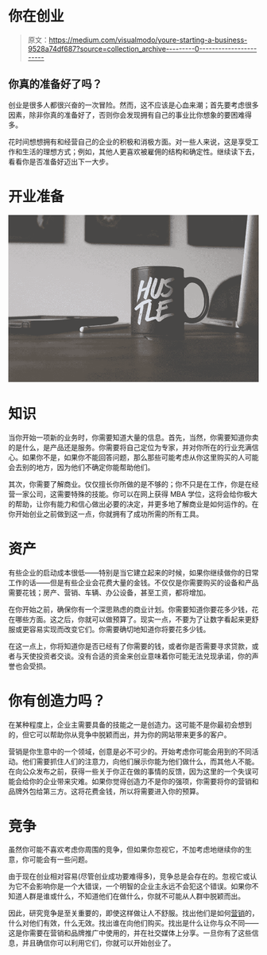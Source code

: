 # 你在创业

> 原文：<https://medium.com/visualmodo/youre-starting-a-business-9528a74df687?source=collection_archive---------0----------------------->

## 你真的准备好了吗？

创业是很多人都很兴奋的一次冒险。然而，这不应该是心血来潮；首先要考虑很多因素，除非你真的准备好了，否则你会发现拥有自己的事业比你想象的要困难得多。

花时间想想拥有和经营自己的企业的积极和消极方面。对一些人来说，这是享受工作和生活的理想方式；例如，其他人更喜欢被雇佣的结构和确定性。继续读下去，看看你是否准备好迈出下一大步。

# 开业准备

![](img/d7cded8ab3f17d3554e1042110dbb6c0.png)

# 知识

当你开始一项新的业务时，你需要知道大量的信息。首先，当然，你需要知道你卖的是什么，是产品还是服务。你需要将自己定位为专家，并对你所在的行业充满信心。如果你不是，如果你不能回答问题，那么那些可能考虑从你这里购买的人可能会去别的地方，因为他们不确定你能帮助他们。

其次，你需要了解商业。仅仅擅长你所做的是不够的；你不只是在工作，你是在经营一家公司，这需要特殊的技能。你可以在网上获得 MBA 学位，这将会给你极大的帮助，让你有能力和信心做出必要的决定，并更多地了解商业是如何运作的。在你开始创业之前做到这一点，你就拥有了成功所需的所有工具。

# 资产

有些企业的启动成本很低——特别是当它建立起来的时候，如果你继续做你的日常工作的话——但是有些企业会花费大量的金钱。不仅仅是你需要购买的设备和产品需要花钱；房产、营销、车辆、办公设备，甚至工资，都将增加。

在你开始之前，确保你有一个深思熟虑的商业计划。你需要知道你要花多少钱，花在哪些方面。这之后，你就可以做预算了。现实一点，不要为了让数字看起来更舒服或更容易实现而改变它们。你需要确切地知道你将要花多少钱。

在这一点上，你将知道你是否已经有了你需要的钱，或者你是否需要寻求贷款，或者与天使投资者交谈。没有合适的资金来创业意味着你可能无法兑现承诺，你的声誉也会受损。

# 你有创造力吗？

在某种程度上，企业主需要具备的技能之一是创造力。这可能不是你最初会想到的，但它可以帮助你从竞争中脱颖而出，并为你的网站带来更多的客户。

营销是你生意中的一个领域，创意是必不可少的。开始考虑你可能会用到的不同活动。他们需要抓住人们的注意力，向他们展示你能为他们做什么，而其他人不能。在向公众发布之前，获得一些关于你正在做的事情的反馈，因为这里的一个失误可能会给你的企业带来灾难。如果你觉得创造力不是你的强项，你需要将你的营销和品牌外包给第三方。这将花费金钱，所以将需要进入你的预算。

# 竞争

虽然你可能不喜欢考虑你周围的竞争，但如果你忽视它，不加考虑地继续你的生意，你可能会有一些问题。

由于现在创业相对容易(尽管创业成功要难得多)，竞争总是会存在的。忽视它或认为它不会影响你是一个大错误，一个明智的企业主永远不会犯这个错误。如果你不知道人群是谁或什么，不知道他们在做什么，你就不可能从人群中脱颖而出。

因此，研究竞争是至关重要的，即使这样做让人不舒服。找出他们是如何[营销](https://awards.visualmodo.com/)的，什么对他们有效，什么无效。找出谁在向他们购买。找出是什么让你与众不同——这是你需要在营销和品牌推广中使用的，并在社交媒体上分享。一旦你有了这些信息，并且确信你可以利用它们，你就可以开始创业了。